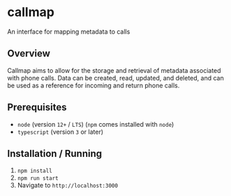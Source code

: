 # callmap
An interface for mapping metadata to calls

## Overview
Callmap aims to allow for the storage and retrieval of metadata associated with phone calls. Data can be created, read, updated, and deleted, and can be used as a reference for incoming and return phone calls.

## Prerequisites
* `node` (version `12+` / `LTS`) (`npm` comes installed with `node`)
* `typescript` (version `3` or later)

## Installation / Running
1. `npm install`
2. `npm run start`
3. Navigate to `http://localhost:3000`
